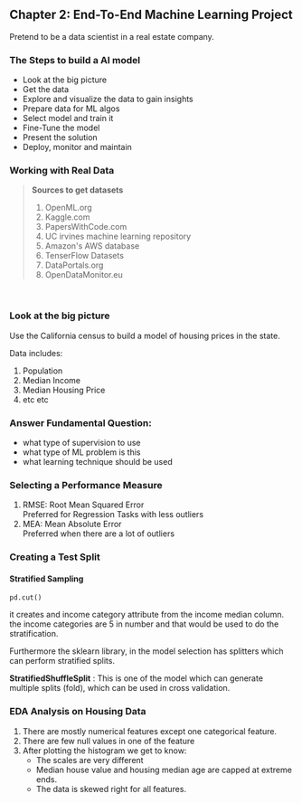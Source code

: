 
## Chapter 2: End-To-End Machine Learning Project
Pretend to be a data scientist in a real estate company. 

### The Steps to build a AI model

- Look at the big picture
- Get the data
- Explore and visualize the data to gain insights
- Prepare data for ML algos
- Select model and train it
- Fine-Tune the model
- Present the solution
- Deploy, monitor and maintain

### Working with Real Data

> **Sources to get datasets** <br>
> 1. OpenML.org
> 2. Kaggle.com
> 3. PapersWithCode.com
> 4. UC irvines machine learning repository
> 5. Amazon's AWS database
> 6. TenserFlow Datasets
> 7. DataPortals.org
> 8. OpenDataMonitor.eu

<br>

### **Look at the big picture**

Use the California census to build a model of housing prices in the state. 

Data includes:
1. Population
2. Median Income
3. Median Housing Price
4. etc etc

### Answer Fundamental Question:
- what type of supervision to use
- what type of ML problem is this
- what learning technique should be used

### Selecting a Performance Measure

1. RMSE: Root Mean Squared Error <br>
    Preferred for Regression Tasks with less outliers 
    <br> 
2. MEA: Mean Absolute Error <br>
    Preferred when there are a lot of outliers


### Creating a Test Split

#### Stratified Sampling

``` pd.cut() ```

it creates and income category attribute from the income median column. the income categories are 5 in number and that would be used to do the stratification. 

Furthermore the sklearn library, in the model selection has splitters which can perform stratified splits.

**StratifiedShuffleSplit** :
This is one of the model which can generate multiple splits
(fold), which can be used in cross validation.

### EDA Analysis on Housing Data

1. There are mostly numerical features except one categorical feature.
2. There are few null values in one of the feature
3. After plotting the histogram we get to know:
    - The scales are very different
    - Median house value and housing median age are capped at extreme ends.
    - The data is skewed right for all features.

